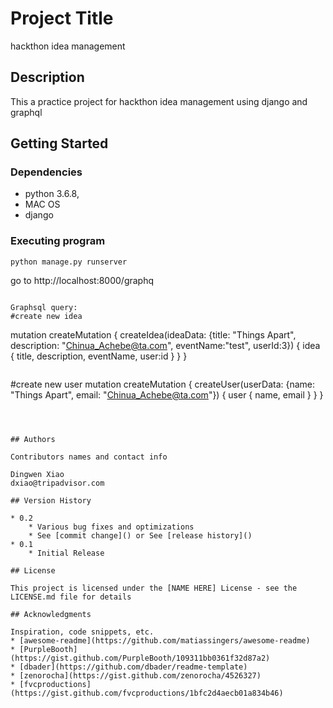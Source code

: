 # Project Title

hackthon idea management 

## Description

This a practice project for hackthon idea management using django and graphql

## Getting Started


### Dependencies

* python 3.6.8, 
* MAC OS
* django

### Executing program

```
python manage.py runserver 
```
go to http://localhost:8000/graphq

```

Graphsql query:
#create new idea
```

mutation createMutation {
  createIdea(ideaData: {title: "Things Apart", description: "Chinua_Achebe@ta.com", eventName:"test", userId:3}) {
    idea {
      title,
      description,
      eventName,
      user:id
    }
  }
}
```
```
#create new user
mutation createMutation {
  createUser(userData: {name: "Things Apart", email: "Chinua_Achebe@ta.com"}) {
    user {
      name,
      email
    }
  }
}
```



## Authors

Contributors names and contact info

Dingwen Xiao
dxiao@tripadvisor.com

## Version History

* 0.2
    * Various bug fixes and optimizations
    * See [commit change]() or See [release history]()
* 0.1
    * Initial Release

## License

This project is licensed under the [NAME HERE] License - see the LICENSE.md file for details

## Acknowledgments

Inspiration, code snippets, etc.
* [awesome-readme](https://github.com/matiassingers/awesome-readme)
* [PurpleBooth](https://gist.github.com/PurpleBooth/109311bb0361f32d87a2)
* [dbader](https://github.com/dbader/readme-template)
* [zenorocha](https://gist.github.com/zenorocha/4526327)
* [fvcproductions](https://gist.github.com/fvcproductions/1bfc2d4aecb01a834b46)

